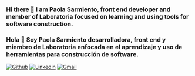 ### Hi there 👋 I am Paola Sarmiento, front end developer and member of Laboratoria focused on learning and using tools for software construction.

### Hola 👋 Soy Paola Sarmiento desarrolladora, front end y miembro de Laboratoria enfocada en el aprendizaje y uso de herramientas para construcción de software. 

[![Github](https://img.shields.io/badge/-Github-000?style=flat&logo=Github&logoColor=white)](https://github.com/paosarmiento)
[![Linkedin](https://img.shields.io/badge/-LinkedIn-blue?style=flat&logo=Linkedin&logoColor=white)](https://www.linkedin.com/in/paola-sarmiento/)
[![Gmail](https://img.shields.io/badge/-Gmail-c14438?style=flat&logo=Gmail&logoColor=white)](mailto:paolasarmiento270218@gmail.com)

<!--
**paosarmiento/paosarmiento** is a ✨ _special_ ✨ repository because its `README.md` (this file) appears on your GitHub profile.



Here are some ideas to get you started:

- 🔭 I’m currently working on ...
- 🌱 I’m currently learning ...
- 👯 I’m looking to collaborate on ...
- 🤔 I’m looking for help with ...
- 💬 Ask me about ...
- 📫 How to reach me: ...
- 😄 Pronouns: ...
- ⚡ Fun fact: ...
-->
